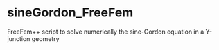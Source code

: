 sineGordon_FreeFem
==================

FreeFem++ script to solve numerically the sine-Gordon equation in a Y-junction geometry
